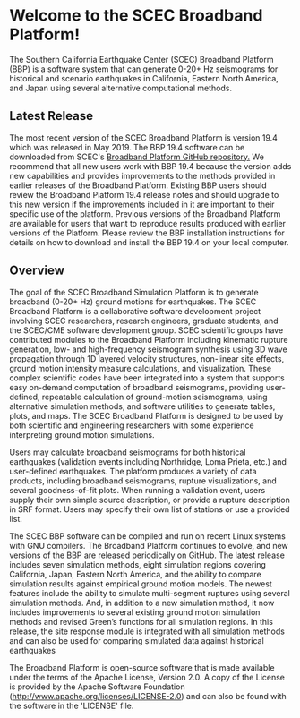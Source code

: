 Welcome to the SCEC Broadband Platform!
=======================================

The Southern California Earthquake Center (SCEC) Broadband Platform (BBP) is a software system that can generate 0-20+ Hz seismograms for historical and scenario earthquakes in California, Eastern North America, and Japan using several alternative computational methods.

## Latest Release
The most recent version of the SCEC Broadband Platform is version 19.4 which was released in May 2019. The BBP 19.4 software can be downloaded from SCEC's [Broadband Platform GitHub repository.](https://github.com/SCECcode/bbp) We recommend that all new users work with BBP 19.4 because the version adds new capabilities and provides improvements to the methods provided in earlier releases of the Broadband Platform. Existing BBP users should review the Broadband Platform 19.4 release notes and should upgrade to this new version if the improvements included in it are important to their specific use of the platform. Previous versions of the Broadband Platform are available for users that want to reproduce results produced with earlier versions of the Platform. Please review the BBP installation instructions for details on how to download and install the BBP 19.4 on your local computer.

## Overview
The goal of the SCEC Broadband Simulation Platform is to generate broadband (0-20+ Hz) ground motions for earthquakes. The SCEC Broadband Platform is a collaborative software development project involving SCEC researchers, research engineers, graduate students, and the SCEC/CME software development group. SCEC scientific groups have contributed modules to the Broadband Platform including kinematic rupture generation, low- and high-frequency seismogram synthesis using 3D wave propagation through 1D layered velocity structures, non-linear site effects, ground motion intensity measure calculations, and visualization. These complex scientific codes have been integrated into a system that supports easy on-demand computation of broadband seismograms, providing user-defined, repeatable calculation of ground-motion seismograms, using alternative simulation methods, and software utilities to generate tables, plots, and maps. The SCEC Broadband Platform is designed to be used by both scientific and engineering researchers with some experience interpreting ground motion simulations.

Users may calculate broadband seismograms for both historical earthquakes (validation events including Northridge, Loma Prieta, etc.) and user-defined earthquakes. The platform produces a variety of data products, including broadband seismograms, rupture visualizations, and several goodness-of-fit plots. When running a validation event, users supply their own simple source description, or provide a rupture description in SRF format. Users may specify their own list of stations or use a provided list.

The SCEC BBP software can be compiled and run on recent Linux systems with GNU compilers. The Broadband Platform continues to evolve, and new versions of the BBP are released periodically on GitHub. The latest release includes seven simulation methods, eight simulation regions covering California, Japan, Eastern North America, and the ability to compare simulation results against empirical ground motion models. The newest features include the ability to simulate multi-segment ruptures using several simulation methods. And, in addition to a new simulation method, it now includes improvements to several existing ground motion simulation methods and revised Green’s functions for all simulation regions. In this release, the site response module is integrated with all simulation methods and can also be used for comparing simulated data against historical earthquakes

The Broadband Platform is open-source software that is made available under the terms of the Apache License, Version 2.0. A copy of the License is provided by the Apache Software Foundation (http://www.apache.org/licenses/LICENSE-2.0) and can also be found with the software in the 'LICENSE' file.
